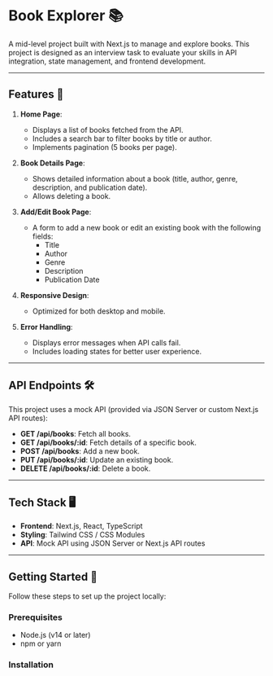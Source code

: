 # Book Explorer 📚

A mid-level project built with Next.js to manage and explore books. This project is designed as an interview task to evaluate your skills in API integration, state management, and frontend development.

---

## Features 🚀

1. **Home Page**:
   - Displays a list of books fetched from the API.
   - Includes a search bar to filter books by title or author.
   - Implements pagination (5 books per page).

2. **Book Details Page**:
   - Shows detailed information about a book (title, author, genre, description, and publication date).
   - Allows deleting a book.

3. **Add/Edit Book Page**:
   - A form to add a new book or edit an existing book with the following fields:
     - Title
     - Author
     - Genre
     - Description
     - Publication Date

4. **Responsive Design**:
   - Optimized for both desktop and mobile.

5. **Error Handling**:
   - Displays error messages when API calls fail.
   - Includes loading states for better user experience.

---

## API Endpoints 🛠️

This project uses a mock API (provided via JSON Server or custom Next.js API routes):

- **GET /api/books**: Fetch all books.
- **GET /api/books/:id**: Fetch details of a specific book.
- **POST /api/books**: Add a new book.
- **PUT /api/books/:id**: Update an existing book.
- **DELETE /api/books/:id**: Delete a book.

---

## Tech Stack 🖥️

- **Frontend**: Next.js, React, TypeScript
- **Styling**: Tailwind CSS / CSS Modules
- **API**: Mock API using JSON Server or Next.js API routes

---

## Getting Started 🔧

Follow these steps to set up the project locally:

### Prerequisites
- Node.js (v14 or later)
- npm or yarn

### Installation


